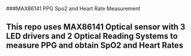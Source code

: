 ###MAX86141 PPG Spo2 and Heart Rate Measurement 

## This repo uses MAX86141 Optical sensor with 3 LED drivers and 2 Optical Reading Systems to measure PPG and obtain SpO2 and Heart Rates


